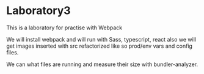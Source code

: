 # Laboratory3
This is a laboratory for practise with Webpack

We will install webpack and will run with Sass, typescript, react also we will get images inserted with src refactorized like so prod/env vars and config files.

We can what files are running and measure their size with bundler-analyzer.

